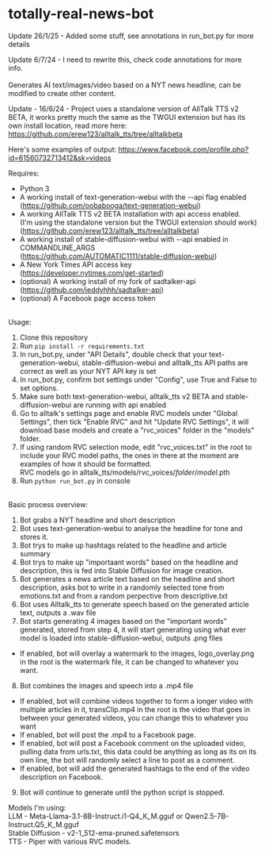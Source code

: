 # totally-real-news-bot
Update 26/1/25 - Added some stuff, see annotations in run_bot.py for more details

Update 6/7/24 - I need to rewrite this, check code annotations for more info.<br><br>
Generates AI text/images/video based on a NYT news headline, can be modified to create other content.

Update - 16/6/24 - Project uses a standalone version of AllTalk TTS v2 BETA, it works pretty much the same as the TWGUI extension but has its own install location, read more here:<br>
https://github.com/erew123/alltalk_tts/tree/alltalkbeta<br>

Here's some examples of output: https://www.facebook.com/profile.php?id=61560732713412&sk=videos

Requires:<br>
- Python 3<br>
- A working install of text-generation-webui with the --api flag enabled<br>(https://github.com/oobabooga/text-generation-webui)<br>
- A working AllTalk TTS v2 BETA installation with api access enabled.<br>(I'm using the standalone version but the TWGUI extension should work)<br>(https://github.com/erew123/alltalk_tts/tree/alltalkbeta)<br>
- A working install of stable-diffusion-webui with  --api enabled in COMMANDLINE_ARGS<br>(https://github.com/AUTOMATIC1111/stable-diffusion-webui)<br>
- A New York Times API access key<br>(https://developer.nytimes.com/get-started)<br>
- (optional) A working install of my fork of sadtalker-api (https://github.com/jeddyhhh/sadtalker-api)<br>
- (optional) A Facebook page access token<br><br>

Usage:<br>
1. Clone this repository<br>
2. Run `pip install -r requirements.txt`<br>
3. In run_bot.py, under "API Details", double check that your text-generation-webui, stable-diffusion-webui and alltalk_tts API paths are correct as well as your NYT API key is set<br>
4. In run_bot.py, confirm bot settings under "Config", use True and False to set options.
5. Make sure both text-generation-webui, alltalk_tts v2 BETA and stable-diffusion-webui are running with api enabled<br>
6. Go to alltalk's settings page and enable RVC models under "Global Settings", then tick "Enable RVC" and hit "Update RVC Settings", it will download base models and create a "rvc_voices" folder in the "models" folder.
7. If using random RVC selection mode, edit "rvc_voices.txt" in the root to include your RVC model paths, the ones in there at the moment are examples of how it should be formatted.<br>
RVC models go in alltalk_tts/models/rvc_voices/*folder*/*model*.pth<br>
8. Run `python run_bot.py` in console<br><br>

Basic process overview:<br>
1. Bot grabs a NYT headline and short description<br>
2. Bot uses text-generation-webui to analyse the headline for tone and stores it.<br>
3. Bot trys to make up hashtags related to the headline and article summary<br>
4. Bot trys to make up "importaant words" based on the headline and description, this is fed into Stable Diffusion for image creation.
5. Bot generates a news article text based on the headline and short description, asks bot to write in a randomly selected tone from emotions.txt and from a random perpective from descriptive.txt<br>
6. Bot uses Alltalk_tts to generate speech based on the generated article text, outputs a .wav file
7. Bot starts generating 4 images based on the "important words" generated, stored from step 4, it will start generating using what ever model is loaded into stable-diffusion-webui, outputs .png files<br>
- If enabled, bot will overlay a watermark to the images, logo_overlay.png in the root is the watermark file, it can be changed to whatever you want.<br>
8. Bot combines the images and speech into a .mp4 file<br>
- If enabled, bot will combine videos together to form a longer video with multiple articles in it, transClip.mp4 in the root is the video that goes in between your generated videos, you can change this to whatever you want<br>
- If enabled, bot will post the .mp4 to a Facebook page.<br>
- If enabled, bot will post a Facebook comment on the uploaded video, pulling data from urls.txt, this data could be anything as long as its on its own line, the bot will randomly select a line to post as a comment.
- If enabled, bot will add the generated hashtags to the end of the video description on Facebook.<br>
9. Bot will continue to generate until the python script is stopped.<br>

Models I'm using:<br>
LLM - Meta-Llama-3.1-8B-Instruct.i1-Q4_K_M.gguf or Qwen2.5-7B-Instruct.Q5_K_M.gguf<br>
Stable Diffusion - v2-1_512-ema-pruned.safetensors<br> 
TTS - Piper with various RVC models.<br>
